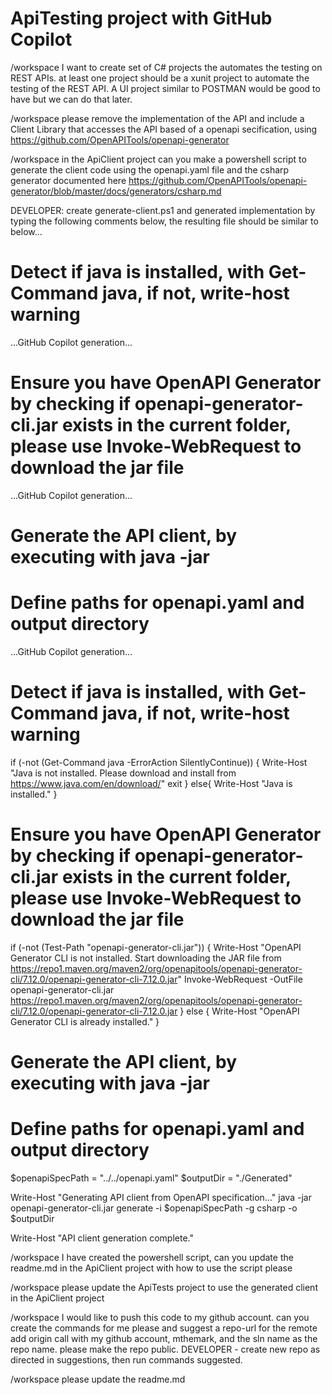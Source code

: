 ApiTesting project with GitHub Copilot
=

/workspace I want to create set of C# projects the automates the testing on REST APIs. at least one project should be a xunit project to automate the testing of the REST API. A UI project similar to POSTMAN would be good to have but we can do that later.

/workspace please remove the implementation of the API and include a Client Library that accesses the API based of a openapi secification, using https://github.com/OpenAPITools/openapi-generator

/workspace in the ApiClient project can you make a powershell script to generate the client code using the openapi.yaml file and the csharp generator documented here https://github.com/OpenAPITools/openapi-generator/blob/master/docs/generators/csharp.md

DEVELOPER: create generate-client.ps1 and generated implementation by typing the following comments below, the resulting file should be similar to below...

# Detect if java is installed, with Get-Command java, if not, write-host warning
...GitHub Copilot generation...
# Ensure you have OpenAPI Generator by checking if openapi-generator-cli.jar exists in the current folder, please use Invoke-WebRequest to download the jar file
...GitHub Copilot generation...

# Generate the API client, by executing with java -jar
# Define paths for openapi.yaml and output directory
...GitHub Copilot generation...



# Detect if java is installed, with Get-Command java, if not, write-host warning
if (-not (Get-Command java -ErrorAction SilentlyContinue)) {
    Write-Host "Java is not installed. Please download and install from https://www.java.com/en/download/"
    exit
}
else{
    Write-Host "Java is installed."
}

# Ensure you have OpenAPI Generator by checking if openapi-generator-cli.jar exists in the current folder, please use Invoke-WebRequest to download the jar file
if (-not (Test-Path "openapi-generator-cli.jar")) {
    Write-Host "OpenAPI Generator CLI is not installed. Start downloading the JAR file from https://repo1.maven.org/maven2/org/openapitools/openapi-generator-cli/7.12.0/openapi-generator-cli-7.12.0.jar"
    Invoke-WebRequest -OutFile openapi-generator-cli.jar https://repo1.maven.org/maven2/org/openapitools/openapi-generator-cli/7.12.0/openapi-generator-cli-7.12.0.jar
}
else {
    Write-Host "OpenAPI Generator CLI is already installed."
}

# Generate the API client, by executing with java -jar
# Define paths for openapi.yaml and output directory
$openapiSpecPath = "../../openapi.yaml"
$outputDir = "./Generated"

Write-Host "Generating API client from OpenAPI specification..."
java -jar openapi-generator-cli.jar generate -i $openapiSpecPath -g csharp -o $outputDir

Write-Host "API client generation complete."


/workspace I have created the powershell script, can you update the readme.md in the ApiClient project with how to use the script please


/workspace please update the ApiTests project to use the generated client in the ApiClient project


/workspace I would like to push this code to my github account. can you create the commands for me please and suggest a repo-url for the remote add origin call with my github account, mthemark, and the sln name as the repo name. please make the repo public.
DEVELOPER - create new repo as directed in suggestions, then run commands suggested.


/workspace please update the readme.md
